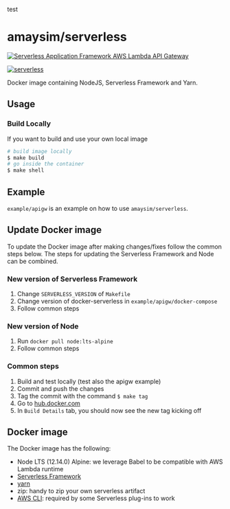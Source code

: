 test
# amaysim/serverless

[![Serverless Application Framework AWS Lambda API Gateway](./assets/serverless-framework.png)](http://serverless.com)

[![serverless](http://public.serverless.com/badges/v3.svg)](http://www.serverless.com)

Docker image containing NodeJS, Serverless Framework and Yarn.

## Usage

### Build Locally

If you want to build and use your own local image

```bash
# build image locally
$ make build
# go inside the container
$ make shell
```

## Example

`example/apigw` is an example on how to use `amaysim/serverless`.

## Update Docker image

To update the Docker image after making changes/fixes follow the common steps below. The steps for updating the Serverless Framework and Node can be combined.

### New version of Serverless Framework

1. Change `SERVERLESS_VERSION` of `Makefile`
2. Change version of docker-serverless in `example/apigw/docker-compose`
3. Follow common steps

### New version of Node

1. Run `docker pull node:lts-alpine`
2. Follow common steps

### Common steps

1. Build and test locally (test also the apigw example)
2. Commit and push the changes
3. Tag the commit with the command `$ make tag`
4. Go to [hub.docker.com](https://hub.docker.com/r/amaysim/serverless/)
5. In `Build Details` tab, you should now see the new tag kicking off

## Docker image

The Docker image has the following:

- Node LTS (12.14.0) Alpine: we leverage Babel to be compatible with AWS Lambda runtime
- [Serverless Framework](https://serverless.com/framework/)
- [yarn](https://github.com/yarnpkg/yarn)
- zip: handy to zip your own serverless artifact
- [AWS CLI](https://github.com/aws/aws-cli): required by some Serverless plug-ins to work
